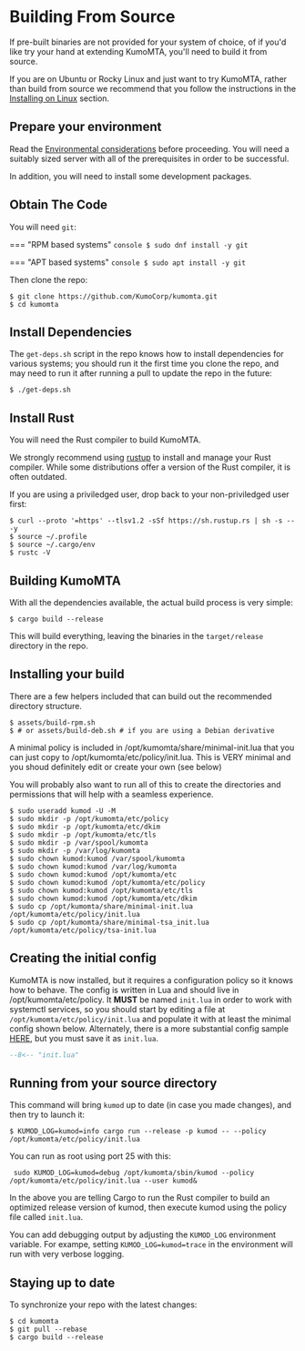 # Building From Source

If pre-built binaries are not provided for your system of choice, of if you'd
like try your hand at extending KumoMTA, you'll need to build it from source.

If you are on Ubuntu or Rocky Linux and just want to try KumoMTA, rather than
build from source we recommend that you follow the instructions in the [Installing on Linux](linux.md) section.

## Prepare your environment

Read the [Environmental considerations](environment.md) before proceeding.  You
will need a suitably sized server with all of the prerequisites in order to be
successful.

In addition, you will need to install some development packages.

## Obtain The Code

You will need `git`:

=== "RPM based systems"
    ```console
    $ sudo dnf install -y git
    ```

=== "APT based systems"
    ```console
    $ sudo apt install -y git
    ```

Then clone the repo:

```console
$ git clone https://github.com/KumoCorp/kumomta.git
$ cd kumomta
```

## Install Dependencies

The `get-deps.sh` script in the repo knows how to install dependencies for
various systems; you should run it the first time you clone the repo,
and may need to run it after running a pull to update the repo in the future:

```console
$ ./get-deps.sh
```

## Install Rust

You will need the Rust compiler to build KumoMTA.

We strongly recommend using [rustup](https://rustup.rs/) to install and manage
your Rust compiler. While some distributions offer a version of the Rust compiler,
it is often outdated.

If you are using a priviledged user, drop back to your non-priviledged user first:

```console
$ curl --proto '=https' --tlsv1.2 -sSf https://sh.rustup.rs | sh -s -- -y
$ source ~/.profile
$ source ~/.cargo/env
$ rustc -V
```

## Building KumoMTA

With all the dependencies available, the actual build process is very simple:

```console
$ cargo build --release
```

This will build everything, leaving the binaries in the `target/release`
directory in the repo.

## Installing your build
There are a few helpers included that can build out the recommended directory structure. 

```console
$ assets/build-rpm.sh
$ # or assets/build-deb.sh # if you are using a Debian derivative
```
A minimal policy is included in /opt/kumomta/share/minimal-init.lua that you can just copy to /opt/kumomta/etc/policy/init.lua.  This is VERY minimal and you shoud definitely edit or create your own (see below)

You will probably also want to run all of this to create the directories and permissions that will help with a seamless experience.
```console
$ sudo useradd kumod -U -M
$ sudo mkdir -p /opt/kumomta/etc/policy
$ sudo mkdir -p /opt/kumomta/etc/dkim
$ sudo mkdir -p /opt/kumomta/etc/tls
$ sudo mkdir -p /var/spool/kumomta
$ sudo mkdir -p /var/log/kumomta
$ sudo chown kumod:kumod /var/spool/kumomta
$ sudo chown kumod:kumod /var/log/kumomta
$ sudo chown kumod:kumod /opt/kumomta/etc
$ sudo chown kumod:kumod /opt/kumomta/etc/policy
$ sudo chown kumod:kumod /opt/kumomta/etc/tls
$ sudo chown kumod:kumod /opt/kumomta/etc/dkim
$ sudo cp /opt/kumomta/share/minimal-init.lua /opt/kumomta/etc/policy/init.lua
$ sudo cp /opt/kumomta/share/minimal-tsa_init.lua /opt/kumomta/etc/policy/tsa-init.lua

```

## Creating the initial config
KumoMTA is now installed, but it requires a configuration policy so it knows how to behave.
The config is written in Lua and should live in /opt/kumomta/etc/policy. It **MUST** be named `init.lua` in order to work with systemctl services, so you should start by editing a file at `/opt/kumomta/etc/policy/init.lua` and populate it with at least the minimal config shown below.  Alternately, there is a more substantial config sample [HERE](https://docs.kumomta.com/userguide/configuration/example/), but you must save it as `init.lua`.

```lua title="/opt/kumomta/etc/policy/init.lua"
--8<-- "init.lua"
```


## Running from your source directory

This command will bring `kumod` up to date (in case you made changes), and then try to launch it:

```console
$ KUMOD_LOG=kumod=info cargo run --release -p kumod -- --policy /opt/kumomta/etc/policy/init.lua
```

You can run as root using port 25 with this:
```
 sudo KUMOD_LOG=kumod=debug /opt/kumomta/sbin/kumod --policy /opt/kumomta/etc/policy/init.lua --user kumod&
```

In the above you are telling Cargo to run the Rust compiler to build an
optimized release version of kumod, then execute kumod using the policy file
called `init.lua`.

You can add debugging output by adjusting the `KUMOD_LOG` environment variable.
For exampe, setting `KUMOD_LOG=kumod=trace` in the environment will run with
very verbose logging.


## Staying up to date

To synchronize your repo with the latest changes:

```console
$ cd kumomta
$ git pull --rebase
$ cargo build --release
```
